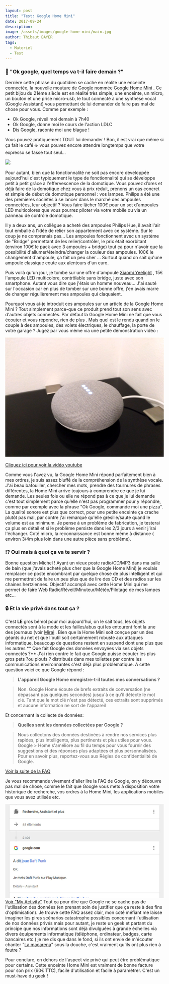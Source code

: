 ```yaml
---
layout: post
title: "Test: Google Home Mini"
date: 2017-09-24
description:
image: /assets/images/google-home-mini/main.jpg
author: Thibaut BAYER
tags:
  - Materiel
  - Test
---
```


### 💬 "Ok google, quel temps va t-il faire demain ?"
Derrière cette phrase du quotidien se cache en réalité une enceinte connectée, la nouvelle mouture de Google nommée [Google Home Mini](https://store.google.com/fr/product/google_home_mini) .
Ce petit bijou du 21ème siècle est en réalité très simple, une enceinte, un micro, un bouton et une prise micro-usb, le tout connecté à une synthèse vocal (Google Assistant) vous permettant de lui demander de faire pas mal de chose pour vous.
Comme par exemple :

* Ok Google, réveil moi demain à 7h40
* Ok Google, donne moi le cours de l'action LDLC
* Dis Google, raconte moi une blague !

Vous pouvez pratiquement TOUT lui demander ! Bon, il est vrai que même si ça fait le café ☕ vous pouvez encore attendre longtemps que votre expresso se fasse tout seul...

![](https://media.giphy.com/media/l2SpVy7i0IEIH8RKo/giphy.gif)

Pour autant, bien que la fonctionnalité ne soit pas encore développée aujourd'hui c'est typiquement le type de fonctionnalité qui se développe petit à petit grâce à l'effervescence de la domotique. Vous pouvez d’ores et déjà faire de la domotique chez vous à prix réduit, prenons un cas concret et simple de début de domotique personnel : vos lampes.
Philips a été une des premières sociétés à se lancer dans le marché des ampoules connectées, leur objectif ? Vous faire lâcher 100€ pour un set d'ampoules LED multicolores que vous pourrez piloter via votre mobile ou via un panneau de contrôle domotique.

Il y a deux ans, un collègue a acheté des ampoules Philips Hue, il avait l'air tout emballé à l'idée de relier son appartement avec ce système. Sur le coup je ne comprenais pas... Les ampoules fonctionnent avec un système de "Bridge" permettant de les relier/contrôler, le prix était exorbitant (environ 100€ le pack avec 3 ampoules + bridge) tout ça pour n'avoir que la possibilité d'allumer/éteindre/changer la couleur des ampoules. 100€ le changement d'ampoule, ça fait un peu cher ... Surtout quand on sait qu'une ampoule classique coute aux alentours d'un euro.

Puis voilà qu'un jour, je tombe sur une offre d'ampoule [Xiaomi Yeelight](https://xiaomi-mi.com/smart-lighting/xiaomi-yeelight-smart-led-bulb-ipl-e27/) , 15€ l'ampoule LED multicolore, contrôlable sans bridge, juste avec son smartphone. Autant vous dire que j'étais un homme nouveau... J'ai sauté sur l'occasion car en plus de tomber sur une bonne offre, j'en avais marre de changer régulièrement mes ampoules qui claquaient.

Pourquoi vous ai-je introduit ces ampoules sur un article de la Google Home Mini ? Tout simplement parce-que ce produit prend tout son sens avec d'autres objets connectés. Par défaut la Google Home Mini ne fait que vous écouter et vous répondre, rien de plus . Mais quel est le rendu quand on le couple à des ampoules, des volets électriques, le chauffage, la porte de votre garage ?
Jugez par vous même via une petite démonstration vidéo :

![](/assets/images/google-home-mini/2.jpg)

[Cliquez ici pour voir la vidéo youtube](https://youtu.be/tyaVDoQAvlw)


Comme vous l'avez vu, la Google Home Mini répond parfaitement bien à mes ordres, je suis assez bluffé de la compréhension de la synthèse vocale. J'ai beau bafouiller, chercher mes mots, prendre des tournures de phrases différentes, la Home Mini arrive toujours à comprendre ce que je lui demande. Les seules fois ou elle ne répond pas à ce que je lui demande c'est tout simplement parce qu’elle n'est pas programmer pour y répondre, comme par exemple avec la phrase "Ok Google, commande moi une pizza". La qualité sonore est plus que correct, pour une petite enceinte ça crache plutôt pas mal, par contre j'ai remarqué qu'elle grésille/saute quand le volume est au minimum. Je pense à un problème de fabrication, je testerai ça plus en détail et si le problème persiste dans les 2/3 jours à venir j'irai l'échanger.
Coté micro, la reconnaissance est bonne même à distance ( environ 3/4m plus loin dans une autre pièce sans problème).

### ⁉️️ Oui mais à quoi ça va te servir ?
Bonne question Michel ! Ayant un vieux poste radio/CD/MP3 dans ma salle de bain (que j'avais acheté plus cher que la Google Home Mini) je voulais remplacer ce poste encombrant par quelque chose de plus intelligent et qui me permettrait de faire un peu plus que de lire des CD et des radios sur les chaines hertziennes.
Objectif accompli avec cette Home Mini qui me permet de faire Web Radio/Réveil/Minuteur/Météo/Pilotage de mes lampes etc...

### 🔒 Et la vie privé dans tout ça ?
C'est **LE** gros bémol pour moi aujourd'hui, on le sait tous, les objets connectés sont à la mode et les failles/abus qui les entourent font la une des journaux (voir [Mirai](https://fr.wikipedia.org/wiki/Mirai_(logiciel_malveillant)) . Bien que la Home Mini soit conçue par un des géants du net et que l'outil soit certainement robuste aux attaques informatique, beaucoup de questions restent en suspend dont une plus que les autres ** Que fait Google des données envoyées via ses objets connectés ?**
J'ai rien contre le fait que Google puisse écouter les plus gros pets ?ou ploufs ? distribués dans mes toilettes par contre les communications environnantes c'est déjà plus problématique.
A cette question voici ce que Google répond :
>  **L'appareil Google Home enregistre-t-il toutes mes conversations ?**

>Non. Google Home écoute de brefs extraits de conversation (ne dépassant pas quelques secondes) jusqu'à ce qu'il détecte le mot clé. Tant que le mot clé n'est pas détecté, ces extraits sont supprimés et aucune information ne sort de l'appareil

Et concernant la collecte de données:
> **Quelles sont les données collectées par Google ?**

> Nous collectons des données destinées à rendre nos services plus rapides, plus intelligents, plus pertinents et plus utiles pour vous. Google > Home s'améliore au fil du temps pour vous fournir des suggestions et des réponses plus adaptées et plus personnalisées. Pour en savoir plus, reportez-vous aux Règles de confidentialité de Google.

[Voir la suite de la FAQ](https://support.google.com/googlehome/answer/7072285?hl=fr)

Je vous recommande vivement d'aller lire la FAQ de Google, on y découvre pas mal de chose, comme le fait que Google vous mets à disposition votre historique de recherche, vos ordres à la Home Mini, les applications mobiles que vous avez utilisés etc.

![](/assets/images/google-home-mini/my-activity.jpg)
[Voir "My Activity"](https://myactivity.google.com/myactivity)
Tout ça pour dire que Google ne se cache pas de l'utilisation des données (en prenant soin de justifier que ça reste à des fins d'optimisation).
Je trouve cette FAQ assez clair, mon coté méfiant me laisse imaginer les pires scénarios catastrophe possibles concernant l'utilisation de nos données privés mais pour autant, je reste un geek et partant du principe que nos informations sont déjà divulguées à grande échelles via divers équipements informatique (téléphone, ordinateur, badges, carte bancaires etc.) je me dis que dans le fond, si ils ont envie de m'écouter chanter "[La macarena](https://www.youtube.com/watch?v=anzzNp8HlVQ)" sous la douche, c'est vraiment qu'ils ont plus rien à foutre ?

Pour conclure, en dehors de l'aspect vie privé qui peut être problématique pour certains. Cette enceinte Home Mini est vraiment de bonne facture pour son prix (60€ TTC), facile d'utilisation et facile à paramétrer. C'est un must-have du geek !
